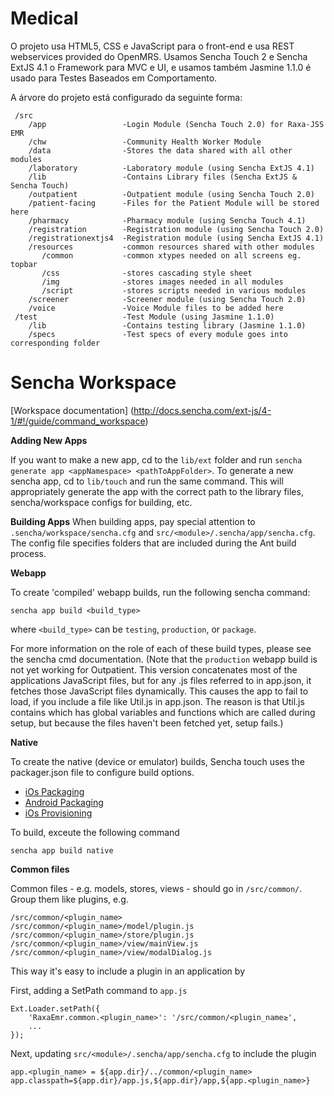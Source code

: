 Medical
========
O projeto usa  HTML5, CSS e JavaScript para o front-end e usa  REST webservices provided do OpenMRS.
Usamos  Sencha Touch 2 e Sencha ExtJS 4.1 o  Framework para MVC e UI, e usamos também Jasmine 1.1.0 é usado para Testes Baseados em Comportamento.

A árvore do projeto está configurado da seguinte forma:

     /src    
        /app                 -Login Module (Sencha Touch 2.0) for Raxa-JSS EMR
        /chw                 -Community Health Worker Module
        /data                -Stores the data shared with all other modules
        /laboratory          -Laboratory module (using Sencha ExtJS 4.1)
        /lib                 -Contains Library files (Sencha ExtJS & Sencha Touch)
        /outpatient          -Outpatient module (using Sencha Touch 2.0)         
        /patient-facing      -Files for the Patient Module will be stored here
        /pharmacy            -Pharmacy module (using Sencha Touch 4.1)           
        /registration        -Registration module (using Sencha Touch 2.0)
        /registrationextjs4  -Registration module (using Sencha ExtJS 4.1)       
        /resources           -common resources shared with other modules    
           /common           -common xtypes needed on all screens eg. topbar
           /css              -stores cascading style sheet
           /img              -stores images needed in all modules
           /script           -stores scripts needed in various modules
        /screener            -Screener module (using Sencha Touch 2.0)
        /voice               -Voice Module files to be added here
     /test                   -Test Module (using Jasmine 1.1.0)
        /lib                 -Contains testing library (Jasmine 1.1.0)
        /specs               -Test specs of every module goes into corresponding folder
              

Sencha Workspace
=============

[Workspace documentation] (http://docs.sencha.com/ext-js/4-1/#!/guide/command_workspace)

**Adding New Apps**

If you want to make a new app, cd to the ```lib/ext``` folder and run ```sencha generate app <appNamespace> <pathToAppFolder>```. To generate a new sencha app, cd to ```lib/touch``` and run the same command. This will appropriately generate the app with the correct path to the library files, sencha/workspace configs for building, etc.

**Building Apps**
When building apps, pay special attention to ```.sencha/workspace/sencha.cfg``` and ```src/<module>/.sencha/app/sencha.cfg```. The config file specifies folders that are included during the Ant build process.

**Webapp**

To create 'compiled' webapp builds, run the following sencha command:
```
sencha app build <build_type>
```
where ```<build_type>``` can be ```testing```, ```production```, or ```package```.

For more information on the role of each of these build types, please see the sencha cmd documentation. (Note that the ```production``` webapp build is not yet working for Outpatient. This version concatenates most of the applications JavaScript files, but for any .js files referred to in app.json, it fetches those JavaScript files dynamically. This causes the app to fail to load, if you include a file like Util.js in app.json. The reason is that Util.js contains which has global variables and functions which are called during setup, but because the files haven't been fetched yet, setup fails.)

**Native**

To create the native (device or emulator) builds, Sencha touch uses the packager.json file to configure build options.

- [iOs Packaging](http://docs.sencha.com/touch/2-0/#!/guide/native_packaging)
- [Android Packaging](http://docs.sencha.com/touch/2-0/#!/guide/native_android)
- [iOs Provisioning](http://docs.sencha.com/touch/2-0/#!/guide/native_provisioning)

To build, exceute the following command 
```
sencha app build native
```

**Common files**

Common files - e.g. models, stores, views - should go in ```/src/common/```. Group them like plugins, e.g.

```
/src/common/<plugin_name>
/src/common/<plugin_name>/model/plugin.js
/src/common/<plugin_name>/store/plugin.js
/src/common/<plugin_name>/view/mainView.js
/src/common/<plugin_name>/view/modalDialog.js
```

This way it's easy to include a plugin in an application by 

First, adding a SetPath command to ```app.js```

```
Ext.Loader.setPath({
    'RaxaEmr.common.<plugin_name>': '/src/common/<plugin_name≥', 
    ...
});
```

Next, updating ```src/<module>/.sencha/app/sencha.cfg``` to include the plugin
```
app.<plugin_name> = ${app.dir}/../common/<plugin_name>
app.classpath=${app.dir}/app.js,${app.dir}/app,${app.<plugin_name>}

```
